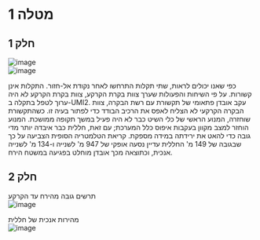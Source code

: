   # מטלה 1 
 ## חלק 1
 

![image](https://user-images.githubusercontent.com/92544909/227913340-5911f065-c66b-4139-b4aa-13b67678f620.png) <br />
![image](https://user-images.githubusercontent.com/92544909/227913590-bf89cfe2-f7d9-48b5-92d0-10ebf90e8100.png) <br />

כפי שאנו יכולים לראות, שתי תקלות התרחשו לאחר נקודת אל-חזור. התקלות אינן קשורות. על פי השיחות והפעולות שערך צוות בקרת הקרקע, צוות בקרת הקרקע לא היה ערוך לטפל בתקלה ב-UMI2. עקב אובדן פתאומי של תקשורת עם רשת הבקרה, צוות הבקרה הקרקעי לא הצליח לאפס את הרכיב הבודד כדי לפתור בעיה זו. כשהתקשורת שוחזרה, המנוע הראשי של כלי השיט כבר לא היה פעיל במשך תקופה ממושכת. המנוע הוחזר למצב מקוון בעקבות איפוס כלל המערכת; עם זאת, חללית כבר איבדה יותר מדי גובה כדי להאט את ירידתה במידה מספקת. קריאת הטלמטריה הסופית הצביעה על כך שבגובה של 149 מ' החללית עדיין נסעה אופקי של 947 מ' לשנייה ו-134 מ' לשנייה אנכית, וכתוצאה מכך אובדן מוחלט בפגיעה במשטח הירח.
## חלק 2 <br />
תרשים גובה מהירח עד הקרקע <br />
![image](https://user-images.githubusercontent.com/92544909/227914647-07a50e24-9422-4715-9714-4fd1e5d06194.png) <br />

מהירות אנכית של חללית  <br />
![image](https://user-images.githubusercontent.com/74296478/227916800-b88e4ddd-9569-4118-97d0-dad82bd6744c.png)




